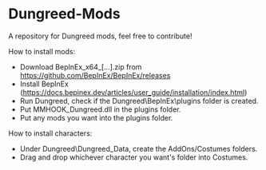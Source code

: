 # Dungreed-Mods
A repository for Dungreed mods, feel free to contribute!

How to install mods:
- Download BepInEx_x64_\[...].zip from https://github.com/BepInEx/BepInEx/releases
- Install BepInEx (https://docs.bepinex.dev/articles/user_guide/installation/index.html)
- Run Dungreed, check if the Dungreed\BepInEx\plugins folder is created.
- Put MMHOOK_Dungreed.dll in the plugins folder.
- Put any mods you want into the plugins folder.

How to install characters:
- Under Dungreed\Dungreed_Data, create the AddOns/Costumes folders.
- Drag and drop whichever character you want's folder into Costumes.
